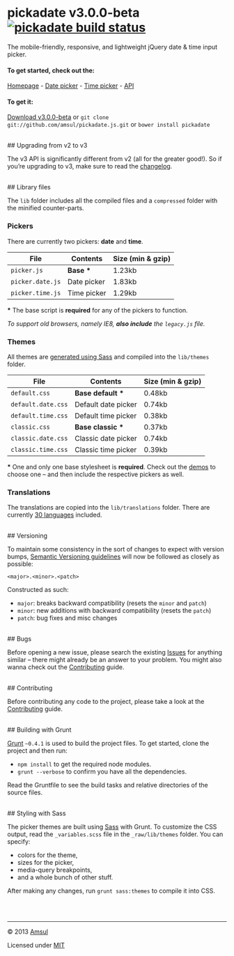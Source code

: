 # pickadate v3.0.0-beta [![pickadate build status](https://travis-ci.org/amsul/pickadate.js.png?branch=time-picker)](https://travis-ci.org/amsul/pickadate.js)

The mobile-friendly, responsive, and lightweight jQuery date & time input picker.



#### To get started, check out the:

[Homepage](http://amsul.github.io/pickadate.js) - [Date picker](http://amsul.github.io/pickadate.js/date.htm) - [Time picker](http://amsul.github.io/pickadate.js/time.htm) - [API]({http://amsul.github.io/pickadate.js/api.htm)


#### To get it:

[Download v3.0.0-beta](https://github.com/amsul/pickadate.js/archive/v3.0.0.zip) or `git clone git://github.com/amsul/pickadate.js.git` or `bower install pickadate`




<br>
## Upgrading from v2 to v3

The v3 API is significantly different from v2 (all for the greater good!). So if you’re upgrading to v3, make sure to read the [changelog](https://github.com/amsul/pickadate.js/blob/v3.0.0/CHANGELOG.md).





<br>
## Library files

The `lib` folder includes all the compiled files and a `compressed` folder with the minified counter-parts.

### Pickers

There are currently two pickers: **date** and **time**.

File                    | Contents                 | Size (min & gzip)
----------------------- | ------------------------ | ----------------------
`picker.js`             | __Base *__               | 1.23kb
`picker.date.js`        | Date picker              | 1.83kb
`picker.time.js`        | Time picker              | 1.29kb

__*__ The base script is **required** for any of the pickers to function.

_To support old browsers, namely IE8, **also include** the `legacy.js` file._


### Themes

All themes are [generated using Sass](#sass-styling) and compiled into the `lib/themes` folder.

File                    | Contents                 | Size (min & gzip)
----------------------- | ------------------------ | ----------------------
`default.css`           | __Base default *__       | 0.48kb
`default.date.css`      | Default date picker      | 0.74kb
`default.time.css`      | Default time picker      | 0.38kb
`classic.css`           | __Base classic *__       | 0.37kb
`classic.date.css`      | Classic date picker      | 0.74kb
`classic.time.css`      | Classic time picker      | 0.39kb

__*__ One and only one base stylesheet is **required**. Check out the [demos](http://amsul.github.io/pickadate.js/themes.htm) to choose one – and then include the respective pickers as well.

### Translations

The translations are copied into the `lib/translations` folder. There are currently [30 languages](https://github.com/amsul/pickadate.js/blob/v3.0.0/lib/translations) included.


<br>
## Versioning

To maintain some consistency in the sort of changes to expect with version bumps, [Semantic Versioning guidelines](http://semver.org/) will now be followed as closely as possible:

`<major>.<minor>.<patch>`

Constructed as such:

- `major`: breaks backward compatibility (resets the `minor` and `patch`)
- `minor`: new additions with backward compatibility (resets the `patch`)
- `patch`: bug fixes and misc changes





<br>
## Bugs

Before opening a new issue, please search the existing [Issues](https://github.com/amsul/pickadate.js/issues) for anything similar – there might already be an answer to your problem. You might also wanna check out the [Contributing](https://github.com/amsul/pickadate.js/blob/v3.0.0/CONTRIBUTING.md) guide.





<br>
## Contributing

Before contributing any code to the project, please take a look at the [Contributing](https://github.com/amsul/pickadate.js/blob/v3.0.0/CONTRIBUTING.md) guide.




<br>
## Building with Grunt

[Grunt](http://gruntjs.com/) `~0.4.1` is used to build the project files. To get started, clone the project and then run:

- `npm install` to get the required node modules.
- `grunt --verbose` to confirm you have all the dependencies.


Read the Gruntfile to see the build tasks and relative directories of the source files.




<br>
<a name="sass-styling"></a>
## Styling with Sass

The picker themes are built using [Sass](http://sass-lang.com/) with Grunt. To customize the CSS output, read the `_variables.scss` file in the `_raw/lib/themes` folder. You can specify:

- colors for the theme,
- sizes for the picker,
- media-query breakpoints,
- and a whole bunch of other stuff.


After making any changes, run `grunt sass:themes` to compile it into CSS.





<br><br>

---

© 2013 [Amsul](http://twitter.com/amsul_)

Licensed under [MIT](http://amsul.ca/MIT)